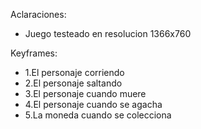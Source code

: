 Aclaraciones:
            <ul>
                        <li>Juego testeado en resolucion 1366x760</li>
            </ul>
Keyframes:
            <ul>
                        <li>1.El personaje corriendo</li>
                        <li>2.El personaje saltando</li>
                        <li>3.El personaje cuando muere</li>
                        <li>4.El personaje cuando se agacha</li>
                        <li>5.La moneda cuando se colecciona</li>
            </ul>
